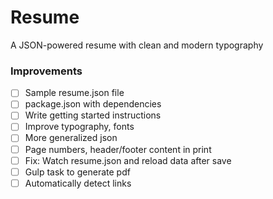 # Resume
A JSON-powered resume with clean and modern typography

### Improvements
- [ ] Sample resume.json file
- [ ] package.json with dependencies
- [ ] Write getting started instructions
- [ ] Improve typography, fonts
- [ ] More generalized json
- [ ] Page numbers, header/footer content in print
- [ ] Fix: Watch resume.json and reload data after save
- [ ] Gulp task to generate pdf
- [ ] Automatically detect links
